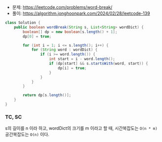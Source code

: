 - 문제: https://leetcode.com/problems/word-break/
- 풀이: https://algorithm.jonghoonpark.com/2024/02/28/leetcode-139

```java
class Solution {
    public boolean wordBreak(String s, List<String> wordDict) {
        boolean[] dp = new boolean[s.length() + 1];
        dp[0] = true;

        for (int i = 1; i <= s.length(); i++) {
            for (String word : wordDict) {
                if (i >= word.length()) {
                    int start = i - word.length();
                    if (dp[start] && s.startsWith(word, start)) {
                        dp[i] = true;
                    }
                }
            }
        }

        return dp[s.length()];
    }
}
```

### TC, SC

s의 길이를 n 이라 하고, wordDict의 크기를 m 이라고 할 때, 시간복잡도는 `O(n * m)` 공간복잡도는 `O(n)` 이다.
